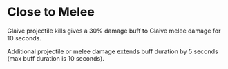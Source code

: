# Close to Melee
Glaive projectile kills gives a 30% damage buff to Glaive melee damage for 10 seconds.

Additional projectile or melee damage extends buff duration by 5 seconds (max buff duration is 10 seconds).